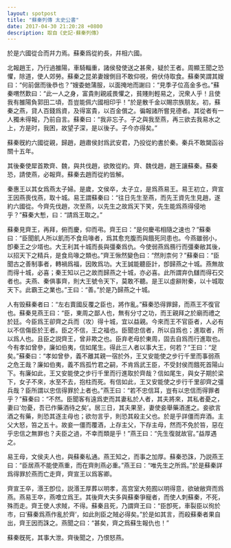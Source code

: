 ```yaml
---
layout: spotpost
title: "蘇秦列傳 太史公書"
date: 2017-04-30 21:20:28 +0800
description: 取自《史記·蘇秦列傳》
---
```


於是六國從合而幷力焉。蘇秦爲從約長，幷相六國。

北報趙王，乃行過雒陽，車騎輜重，諸侯發使送之甚衆，疑於王者。周顯王聞之恐懼，除道，使人郊勞。蘇秦之昆弟妻嫂側目不敢仰視，俯伏侍取食。蘇秦笑謂其嫂曰：“何前倨而後恭也？”嫂委虵蒲服，以面掩地而謝曰：“見季子位高金多也。”蘇秦喟然歎曰：“此一人之身，富貴則親戚畏懼之，貧賤則輕易之，況衆人乎！且使我有雒陽負郭田二頃，吾豈能佩六國相印乎！”於是散千金以賜宗族朋友。初，蘇秦之燕，貸人百錢爲資，及得富貴，以百金償之。徧報諸所嘗見德者。其從者有一人獨未得報，乃前自言。蘇秦曰：“我非忘子。子之與我至燕，再三欲去我易水之上，方是时，我困，故望子深，是以後子。子今亦得矣。”

蘇秦旣約六國從親，歸趙，趙肅侯封爲武安君，乃投從約書於秦。秦兵不敢闚函谷關十五年。

其後秦使犀首欺齊、魏，與共伐趙，欲敗從約。齊、魏伐趙，趙王讓蘇秦。蘇秦恐，請使燕，必報齊。蘇秦去趙而從約皆解。

秦惠王以其女爲燕太子婦。是歲，文侯卒，太子立，是爲燕易王。易王初立，齊宣王因燕喪伐燕，取十城。易王謂蘇秦曰：“往日先生至燕，而先王資先生見趙，遂約六國從。今齊先伐趙，次至燕，以先生之故爲天下笑，先生能爲燕得侵地乎？”蘇秦大慙，曰：“請爲王取之。”

蘇秦見齊王，再拜，俯而慶，仰而弔。齊王曰：“是何慶弔相隨之速也？”蘇秦曰：“臣聞飢人所以飢而不食烏喙者，爲其愈充腹而與餓死同患也。今燕雖弱小，卽秦王之少壻也。大王利其十城而長與彊秦爲仇。今使弱燕爲鴈行而彊秦敝其後，以招天下之精兵，是食烏喙之類也。”齊王愀然變色曰：“然則柰何？”蘇秦曰：“臣聞古之善制事者，轉禍爲福，因敗爲功。大王誠能聽臣計，卽歸燕之十城。燕無故而得十城，必喜；秦王知以己之故而歸燕之十城，亦必喜。此所謂弃仇讎而得石交者也。夫燕、秦俱事齊，則大王號令天下，莫敢不聽。是王以虛辭附秦，以十城取天下。此霸王之業也。”王曰：“善。”於是乃歸燕之十城。

人有毁蘇秦者曰：“左右賣國反覆之臣也，將作亂。”蘇秦恐得罪歸，而燕王不復官也。蘇秦見燕王曰：“臣，東周之鄙人也，無有分寸之功，而王親拜之於廟而禮之於廷。今臣爲王卻齊之兵而（攻）得十城，宜以益親。今來而王不官臣者，人必有以不信傷臣於王者。臣之不信，王之福也。臣聞忠信者，所以自爲也；進取者，所以爲人也。且臣之説齊王，曾非欺之也。臣弃老母於東周，固去自爲而行進取也。今有孝如曾參，廉如伯夷，信如尾生。得此三人者以事大王，何若？”王曰：“足矣。”蘇秦曰：“孝如曾參，義不離其親一宿於外，王又安能使之步行千里而事弱燕之危王哉？廉如伯夷，義不爲孤竹君之嗣，不肯爲武王臣，不受封侯而餓死首陽山下。有廉如此，王又安能使之步行千里而行進取於齊哉？信如尾生，與女子期於梁下，女子不來，水至不去，抱柱而死。有信如此，王又安能使之步行千里卻齊之彊兵哉？臣所謂以忠信得罪於上者也。”燕王曰：“若不忠信耳，豈有以忠信而得罪者乎？”蘇秦曰：“不然。臣聞客有遠爲吏而其妻私於人者，其夫將來，其私者憂之，妻曰‘勿憂，吾已作藥酒待之矣’。居三日，其夫果至，妻使妾舉藥酒進之。妾欲言酒之有藥，則恐其逐主母也；欲勿言乎，則恐其殺主父也。於是乎詳僵而弃酒。主父大怒，笞之五十。故妾一僵而覆酒，上存主父，下存主母，然而不免於笞，惡在乎忠信之無罪也？夫臣之過，不幸而類是乎！”燕王曰：“先生復就故官。”益厚遇之。

易王母，文侯夫人也，與蘇秦私通。燕王知之，而事之加厚。蘇秦恐誅，乃説燕王曰：“臣居燕不能使燕重，而在齊則燕必重。”燕王曰：“唯先生之所爲。”於是蘇秦詳爲得罪於燕而亡走齊，齊宣王以爲客卿。

齊宣王卒，湣王卽位，説湣王厚葬以明孝，高宫室大苑囿以明得意，欲破敝齊而爲燕。燕易王卒，燕噲立爲王。其後齊大夫多與蘇秦爭寵者，而使人刺蘇秦，不死，殊而走。齊王使人求賊，不得。蘇秦且死，乃謂齊王曰：“臣卽死，車裂臣以徇於市，曰‘蘇秦爲燕作亂於齊’，如此則臣之賊必得矣。”於是如其言，而殺蘇秦者果自出，齊王因而誅之。燕聞之曰：“甚矣，齊之爲蘇生報仇也！”

蘇秦旣死，其事大泄。齊後聞之，乃恨怒燕。

